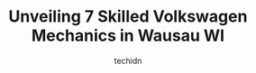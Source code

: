 ---
layout: ampstory
image: https://images.unsplash.com/photo-1628685083829-d31d88bb2757?ixlib=rb-4.0.3&ixid=MnwxMjA3fDB8MHxwaG90by1wYWdlfHx8fGVufDB8fHx8&auto=format&fit=crop&w=640&h=853&q=80
author: techidn
featured: false
description: Entrust your vehicle to the 7 best Volkswagen Mechanic in Wausau WI, USA and experience the difference they can make. With their extensive knowledge, state-of-the-art facilities, and commitm
title: Unveiling 7 Skilled Volkswagen Mechanics in Wausau WI
cover:
   title: Unveiling 7 Skilled Volkswagen Mechanics in Wausau WI
   subtitle: Rickpate
   background: https://images.unsplash.com/photo-1628685083829-d31d88bb2757?ixlib=rb-4.0.3&ixid=MnwxMjA3fDB8MHxwaG90by1wYWdlfHx8fGVufDB8fHx8&auto=format&fit=crop&w=640&h=853&q=80

pages: 
 - layout: thirds
   top: <h1>#1 Stolzes Wausau Tire and Auto</h1>
   bottom: "<p>I had a business emergency last summer as I blew a steer tire near Stolzes shop. They did not happen to have a spare tire for me on hand, but went far far above and beyo</p>"
   background: https://www.knot35.com/toplist/wp-content/uploads/2023/06/best-volkswagen-mechanic-1-in-wausau-wi-1685836729.jpeg
   backgroundblur: true
 - layout: thirds
   top: <h1>#2 Kocourek Volkswagen</h1>
   bottom: "<p>152201 Morning Glory Ln, Wausau, WI 54401, United States</p>"
   background: https://www.knot35.com/toplist/wp-content/uploads/2023/06/best-volkswagen-mechanic-2-in-wausau-wi-1685836729.jpeg
   cta:
      link: https://www.knot35.com/toplist/unveiling-7-skilled-volkswagen-mechanics-in-wausau-wi/
      text: Unveiling 7 Skilled Volkswagen Mechanics in Wausau WI
 - layout: thirds
   top: <h1>#3 CW Auto Clinic</h1>
   bottom: "<p>606 S 3rd Ave, Wausau, WI 54401, United States</p>"
   background: https://www.knot35.com/toplist/wp-content/uploads/2023/06/best-volkswagen-mechanic-3-in-wausau-wi-1685836730.jpeg
   cta:
      link: https://www.knot35.com/toplist/unveiling-7-skilled-volkswagen-mechanics-in-wausau-wi/
      text: Unveiling 7 Skilled Volkswagen Mechanics in Wausau WI
 - layout: thirds
   top: <h1>#4 Griesbach Auto Service Inc Wausau</h1>
   bottom: "<p>4302 Stewart Ave, Wausau, WI 54401, United States</p>"
   background: https://images.unsplash.com/photo-1609083590460-7b8cc0ca65f8?ixlib=rb-4.0.3&ixid=MnwxMjA3fDB8MHxwaG90by1wYWdlfHx8fGVufDB8fHx8&auto=format&fit=crop&w=640&h=853&q=80
   cta:
      link: https://www.knot35.com/toplist/unveiling-7-skilled-volkswagen-mechanics-in-wausau-wi/
      text: Unveiling 7 Skilled Volkswagen Mechanics in Wausau WI
 - layout: thirds
   top: <h1>#5 Budget Auto Repair & Performance LLC</h1>
   bottom: "<p>201 W Thomas St, Wausau, WI 54401, United States</p>"
   background: https://images.unsplash.com/photo-1602536052359-ef94c21c5948?ixlib=rb-4.0.3&ixid=MnwxMjA3fDB8MHxwaG90by1wYWdlfHx8fGVufDB8fHx8&auto=format&fit=crop&w=640&h=853&q=80
   cta:
      link: https://www.knot35.com/toplist/unveiling-7-skilled-volkswagen-mechanics-in-wausau-wi/
      text: Unveiling 7 Skilled Volkswagen Mechanics in Wausau WI
 - layout: thirds
   top: <h1>#6 West Side Auto</h1>
   bottom: "<p>6815 Stewart Ave, Wausau, WI 54401, United States</p>"
   background: https://images.unsplash.com/photo-1608411404720-c8f0417bcdba?ixlib=rb-4.0.3&ixid=MnwxMjA3fDB8MHxwaG90by1wYWdlfHx8fGVufDB8fHx8&auto=format&fit=crop&w=640&h=853&q=80
   cta:
      link: https://www.knot35.com/toplist/unveiling-7-skilled-volkswagen-mechanics-in-wausau-wi/
      text: Unveiling 7 Skilled Volkswagen Mechanics in Wausau WI
 - layout: thirds
   top: <h1>#7 Traceys Automotive</h1>
   bottom: "<p>802 S 9th Ave, Wausau, WI 54401, United States</p>"
   background: https://images.unsplash.com/photo-1614648718611-0635f29016cb?ixlib=rb-4.0.3&ixid=MnwxMjA3fDB8MHxwaG90by1wYWdlfHx8fGVufDB8fHx8&auto=format&fit=crop&w=640&h=853&q=80
   cta:
      link: https://www.knot35.com/toplist/unveiling-7-skilled-volkswagen-mechanics-in-wausau-wi/
      text: Unveiling 7 Skilled Volkswagen Mechanics in Wausau WI
 - layout: thirds
   middle: Continue reading...
   background: https://images.unsplash.com/photo-1574169208507-84376144848b?ixlib=rb-4.0.3&ixid=MnwxMjA3fDB8MHxwaG90by1wYWdlfHx8fGVufDB8fHx8&auto=format&fit=crop&w=640&h=853&q=80
   cta:
      link: https://www.knot35.com/toplist/unveiling-7-skilled-volkswagen-mechanics-in-wausau-wi/
      text: Unveiling 7 Skilled Volkswagen Mechanics in Wausau WI
      
---